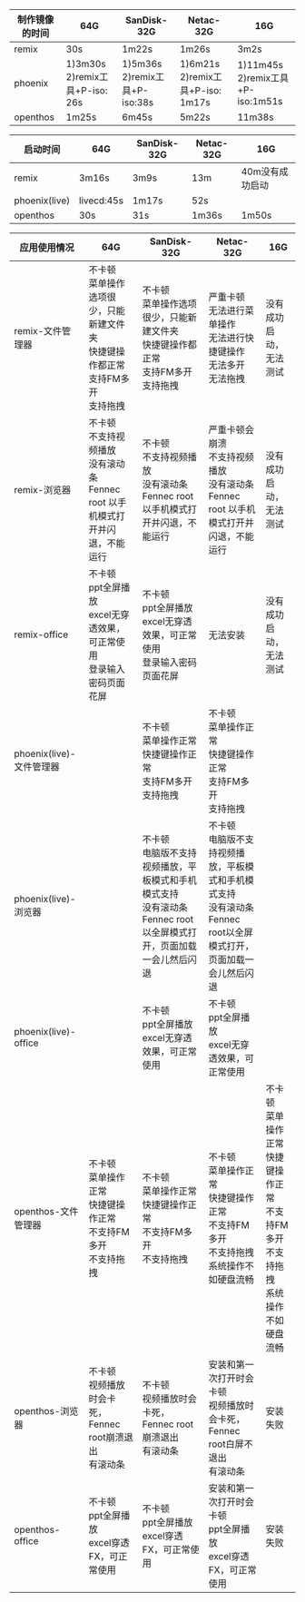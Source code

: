制作镜像的时间| 64G | SanDisk-32G | Netac-32G | 16G | 
-----|-----|-----|-----|-----|
remix|30s |1m22s |1m26s |3m2s |
phoenix|1)3m30s<br>2)remix工具+P-iso: 26s |1)5m36s<br>2)remix工具+P-iso:38s |1)6m21s <br>2)remix工具+P-iso: 1m17s|1)11m45s<br>2)remix工具+P-iso:1m51s |
openthos|1m25s |6m45s |5m22s |11m38s |

启动时间| 64G | SanDisk-32G | Netac-32G | 16G | 
-----|-----|-----|-----|-----|
remix|3m16s |3m9s |13m | 40m没有成功启动|
phoenix(live)|livecd:45s |1m17s |52s | |
openthos|30s |31s |1m36s |1m50s |

应用使用情况| 64G | SanDisk-32G | Netac-32G | 16G | 
-----|-----|-----|-----|-----|
remix-文件管理器|不卡顿<br> 菜单操作选项很少，只能新建文件夹<br> 快捷键操作都正常<br> 支持FM多开<br>支持拖拽|不卡顿<br> 菜单操作选项很少，只能新建文件夹<br> 快捷键操作都正常<br> 支持FM多开<br>支持拖拽|严重卡顿<br> 无法进行菜单操作<br> 无法进行快捷键操作<br> 无法多开<br>无法拖拽 |没有成功启动，无法测试|
remix-浏览器|不卡顿<br> 不支持视频播放<br> 没有滚动条<br>Fennec root 以手机模式打开并闪退，不能运行<br> |不卡顿<br> 不支持视频播放<br> 没有滚动条<br> Fennec root 以手机模式打开并闪退，不能运行<br>|严重卡顿会崩溃<br> 不支持视频播放<br> 没有滚动条<br> Fennec root 以手机模式打开并闪退，不能运行<br>|没有成功启动，无法测试 |
remix-office|不卡顿<br> ppt全屏播放<br> excel无穿透效果，可正常使用<br> 登录输入密码页面花屏<br> |不卡顿<br>ppt全屏播放<br>excel无穿透效果，可正常使用<br>登录输入密码页面花屏<br> |无法安装<br> |没有成功启动，无法测试 |
phoenix(live)-文件管理器| |不卡顿<br> 菜单操作正常<br> 快捷键操作正常<br> 支持FM多开<br>支持拖拽 |不卡顿<br> 菜单操作正常<br> 快捷键操作正常<br> 支持FM多开<br>支持拖拽 | |
phoenix(live)-浏览器| |不卡顿<br> 电脑版不支持视频播放，平板模式和手机模式支持<br> 没有滚动条<br> Fennec root以全屏模式打开，页面加载一会儿然后闪退<br>|不卡顿<br> 电脑版不支持视频播放，平板模式和手机模式支持<br> 没有滚动条<br> Fennec root以全屏模式打开，页面加载一会儿然后闪退<br> | |
phoenix(live)-office| |不卡顿<br> ppt全屏播放<br> excel无穿透效果，可正常使用<br> |不卡顿<br> ppt全屏播放<br> excel无穿透效果，可正常使用<br> | |
openthos-文件管理器|不卡顿<br> 菜单操作正常<br> 快捷键操作正常<br> 不支持FM多开<br>不支持拖拽<br> |不卡顿<br> 菜单操作正常<br> 快捷键操作正常<br> 不支持FM多开<br>不支持拖拽<br> |不卡顿<br> 菜单操作正常<br> 快捷键操作正常<br> 不支持FM多开<br>不支持拖拽<br>系统操作不如硬盘流畅<br> |不卡顿<br> 菜单操作正常<br> 快捷键操作正常<br> 不支持FM多开<br>不支持拖拽<br>系统操作不如硬盘流畅<br> |
openthos-浏览器|不卡顿<br> 视频播放时会卡死，Fennec root崩溃退出<br> 有滚动条<br> | 不卡顿<br> 视频播放时会卡死，Fennec root崩溃退出<br> 有滚动条<br>|安装和第一次打开时会卡顿<br> 视频播放时会卡死，Fennec root白屏不退出<br> 有滚动条<br> |安装失败 |
openthos-office|不卡顿<br> ppt全屏播放<br> excel穿透FX，可正常使用<br> |不卡顿<br> ppt全屏播放<br> excel穿透FX，可正常使用<br> |安装和第一次打开时会卡顿<br> ppt全屏播放<br> excel穿透FX，可正常使用<br> |安装失败 |

